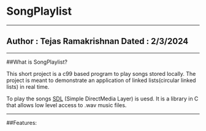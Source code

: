 # SongPlaylist

---
Author : Tejas Ramakrishnan
Dated  : 2/3/2024
---

***
##What is SongPlaylist?

This short project is a c99 based program to play songs stored locally.
The project is meant to demonstrate an application of linked lists(circular linked lists) in real time.

To play the songs [SDL]("https://www.libsdl.org/") (Simple DirectMedia Layer) is uesd. It is a library in C that allows low level access to .wav music files.

***

##Features:






